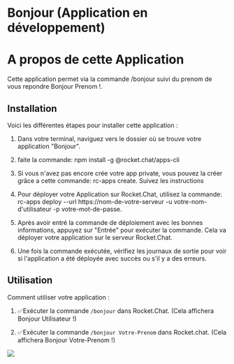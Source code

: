 # Bonjour (Application en développement)

# A propos de cette Application

Cette application permet via la commande /bonjour suivi du prenom de vous repondre Bonjour Prenom !.

## Installation

Voici les différentes étapes pour installer cette application :


1. Dans votre terminal, naviguez vers le dossier où se trouve votre application "Bonjour".

2. faite la commande: npm install -g @rocket.chat/apps-cli

3. Si vous n'avez pas encore crée votre app private, vous pouvez la créer grâce a cette commande: rc-apps create. 
Suivez les instructions

3. Pour déployer votre Application sur Rocket.Chat, utilisez la commande: rc-apps deploy --url https://nom-de-votre-serveur -u      votre-nom-d'utilisateur -p votre-mot-de-passe.

4. Après avoir entré la commande de déploiement avec les bonnes informations, appuyez sur "Entrée" pour exécuter la commande. Cela va déployer votre application sur le serveur Rocket.Chat.

5. Une fois la commande exécutée, vérifiez les journaux de sortie pour voir si l'application a été déployée avec succès ou s'il y a des erreurs.


## Utilisation

Comment utiliser votre application :

1. ✅Exécuter la commande `/bonjour` dans Rocket.Chat. (Cela affichera Bonjour Utilisateur !)

2. ✅Exécuter la commande `/bonjour Votre-Prenom` dans Rocket.chat. (Cela affichera Bonjour Votre-Prenom !)

<img src="img1.png"/>


